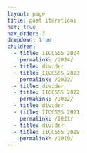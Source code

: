 ```yaml
---
layout: page
title: past iterations
nav: true
nav_order: 7
dropdown: true
children:
  - title: IICCSSS 2024
    permalink: /2024/
  - title: divider
  - title: IICCSSS 2023
    permalink: /2023/
  - title: divider
  - title: IICCSSS 2022
    permalink: /2022/
  - title: divider
  - title: IICCSSS 2021
    permalink: /2021/
  - title: divider
  - title: IICCSSS 2019
    permalink: /2019/
---
```

